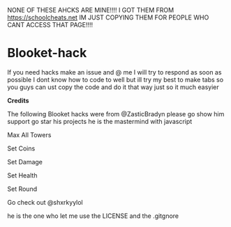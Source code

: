 NONE OF THESE AHCKS ARE MINE!!!!
I GOT THEM FROM https://schoolcheats.net
IM JUST COPYING THEM FOR PEOPLE WHO CANT ACCESS THAT PAGE!!!!





# Blooket-hack
If you need hacks make an issue and @ me I will try to respond as soon as possible 
I dont know how to code to well but ill try my best to make tabs so you guys can ust copy the code and do it that way just so it much easyier 


**Credits**


The following Blooket hacks were from @ZasticBradyn please go show him support go star his projects he is the mastermind with javascript

Max All Towers


Set Coins


Set Damage


Set Health


Set Round


Go check out @shxrkyylol 

he is the one who let me use the LICENSE and the .gitgnore
